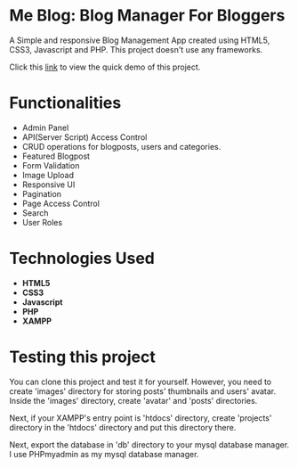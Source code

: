 # Me Blog: Blog Manager For Bloggers
A Simple and responsive Blog Management App created using HTML5, CSS3, Javascript and PHP. This project doesn't use any frameworks.

Click this [link](https://youtu.be/SU_k3zqWv80) to view the quick demo of this project.

# Functionalities
* Admin Panel
* API(Server Script) Access Control
* CRUD operations for blogposts, users and categories.
* Featured Blogpost
* Form Validation
* Image Upload
* Responsive UI
* Pagination
* Page Access Control
* Search
* User Roles

# Technologies Used
* **HTML5**
* **CSS3**
* **Javascript**
* **PHP**
* **XAMPP**

# Testing this project
You can clone this project and test it for yourself. However, you need to create 'images' directory
for storing posts' thumbnails and users' avatar. Inside the 'images' directory, create 'avatar' and
'posts' directories. 

Next, if your XAMPP's entry point is 'htdocs' directory, create 'projects' directory in the
'htdocs' directory and put this directory there.

Next, export the database in 'db' directory to your mysql database manager. I use PHPmyadmin as my
mysql database manager.
